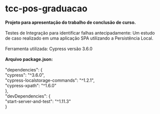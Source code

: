 # tcc-pos-graduacao

<b>Projeto para apresentação do trabalho de conclusão de curso.</b>
<br><br>
Testes de Integração para identificar falhas antecipadamente: Um estudo de caso realizado em uma aplicação SPA utilizando a Persistência Local.
<br><br>
Ferramenta utilizada: Cypress versão 3.6.0
<br><br>
<b>Arquivo package.json:</b><br><br>
"dependencies": {<br>
    "cypress": "^3.6.0",<br>
    "cypress-localstorage-commands": "^1.2.1",<br>
    "cypress-xpath": "^1.6.0"<br>
},<br>
"devDependencies": {<br>
    "start-server-and-test": "^1.11.3"<br>
}<br>
